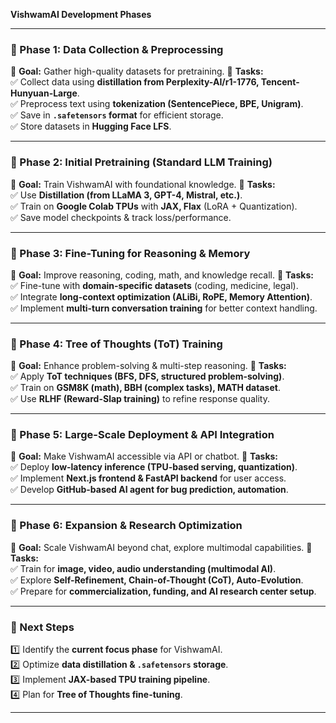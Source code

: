 **VishwamAI Development Phases**

---

### **📌 Phase 1: Data Collection & Preprocessing**
🔹 **Goal:** Gather high-quality datasets for pretraining.
🔹 **Tasks:**  
✅ Collect data using **distillation from Perplexity-AI/r1-1776, Tencent-Hunyuan-Large**.  
✅ Preprocess text using **tokenization (SentencePiece, BPE, Unigram)**.  
✅ Save in **`.safetensors` format** for efficient storage.  
✅ Store datasets in **Hugging Face LFS**.  

---

### **📌 Phase 2: Initial Pretraining (Standard LLM Training)**
🔹 **Goal:** Train VishwamAI with foundational knowledge.
🔹 **Tasks:**  
✅ Use **Distillation (from LLaMA 3, GPT-4, Mistral, etc.)**.  
✅ Train on **Google Colab TPUs** with **JAX, Flax** (LoRA + Quantization).  
✅ Save model checkpoints & track loss/performance.  

---

### **📌 Phase 3: Fine-Tuning for Reasoning & Memory**
🔹 **Goal:** Improve reasoning, coding, math, and knowledge recall.
🔹 **Tasks:**  
✅ Fine-tune with **domain-specific datasets** (coding, medicine, legal).  
✅ Integrate **long-context optimization (ALiBi, RoPE, Memory Attention)**.  
✅ Implement **multi-turn conversation training** for better context handling.  

---

### **📌 Phase 4: Tree of Thoughts (ToT) Training**
🔹 **Goal:** Enhance problem-solving & multi-step reasoning.
🔹 **Tasks:**  
✅ Apply **ToT techniques (BFS, DFS, structured problem-solving)**.  
✅ Train on **GSM8K (math), BBH (complex tasks), MATH dataset**.  
✅ Use **RLHF (Reward-Slap training)** to refine response quality.  

---

### **📌 Phase 5: Large-Scale Deployment & API Integration**
🔹 **Goal:** Make VishwamAI accessible via API or chatbot.
🔹 **Tasks:**  
✅ Deploy **low-latency inference (TPU-based serving, quantization)**.  
✅ Implement **Next.js frontend & FastAPI backend** for user access.  
✅ Develop **GitHub-based AI agent for bug prediction, automation**.  

---

### **📌 Phase 6: Expansion & Research Optimization**
🔹 **Goal:** Scale VishwamAI beyond chat, explore multimodal capabilities.
🔹 **Tasks:**  
✅ Train for **image, video, audio understanding (multimodal AI)**.  
✅ Explore **Self-Refinement, Chain-of-Thought (CoT), Auto-Evolution**.  
✅ Prepare for **commercialization, funding, and AI research center setup**.  

---

### **🚀 Next Steps**
1️⃣ Identify the **current focus phase** for VishwamAI.  
2️⃣ Optimize **data distillation & `.safetensors` storage**.  
3️⃣ Implement **JAX-based TPU training pipeline**.  
4️⃣ Plan for **Tree of Thoughts fine-tuning**.  

---

